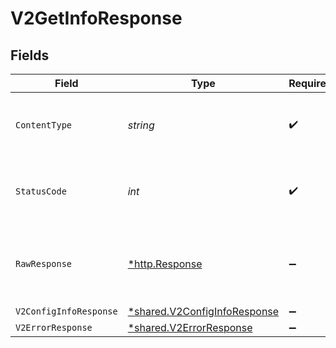 # V2GetInfoResponse


## Fields

| Field                                                                       | Type                                                                        | Required                                                                    | Description                                                                 |
| --------------------------------------------------------------------------- | --------------------------------------------------------------------------- | --------------------------------------------------------------------------- | --------------------------------------------------------------------------- |
| `ContentType`                                                               | *string*                                                                    | :heavy_check_mark:                                                          | HTTP response content type for this operation                               |
| `StatusCode`                                                                | *int*                                                                       | :heavy_check_mark:                                                          | HTTP response status code for this operation                                |
| `RawResponse`                                                               | [*http.Response](https://pkg.go.dev/net/http#Response)                      | :heavy_minus_sign:                                                          | Raw HTTP response; suitable for custom response parsing                     |
| `V2ConfigInfoResponse`                                                      | [*shared.V2ConfigInfoResponse](../../models/shared/v2configinforesponse.md) | :heavy_minus_sign:                                                          | OK                                                                          |
| `V2ErrorResponse`                                                           | [*shared.V2ErrorResponse](../../models/shared/v2errorresponse.md)           | :heavy_minus_sign:                                                          | Error                                                                       |
